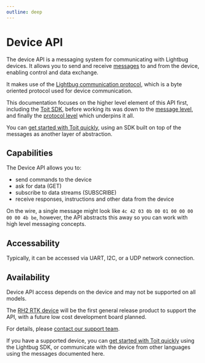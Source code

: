 ```yaml
---
outline: deep
---
```


# Device API

The device API is a messaging system for communicating with Lightbug devices. It allows you to send and receive [messages](/devices/api/messages/) to and from the device, enabling control and data exchange.

It makes use of the [Lightbug communication protocol](/devices/api/protocol/), which is a byte oriented protocol used for device communication.

This documentation focuses  on the higher level element of this API first, including the [Toit SDK](/devices/api/sdks/toit/), before working its was down to the [message level](/devices/api/messages/), and finally the [protocol level](/devices/api/protocol/) which underpins it all.

You can [get started with Toit quickly](/devices/api/sdks/toit/), using an SDK built on top of the messages as another layer of abstraction.

## Capabilities

The Device API allows you to:
 - send commands to the device
 - ask for data (GET)
 - subscribe to data streams (SUBSCRIBE)
 - receive responses, instructions and other data from the device

On the wire, a single message might look like `4c 42 03 0b 00 01 00 00 00 00 00 4b be`, however, the API abstracts this away so you can work with high level messaging concepts.

## Accessability

Typically, it can be accessed via UART, I2C, or a UDP network connection.

## Availability

Device API access depends on the device and may not be supported on all models.

The [RH2 RTK device](/devices/rtk/) will be the first general release product to support the API, with a future low cost development board planned.

For details, please [contact our support team](https://lightbug.io/contact/).

If you have a supported device, you can [get started with Toit quickly](/devices/api/sdks/toit/) using the Lightbug SDK, or communicate with the device from other languages using the messages documented here.
